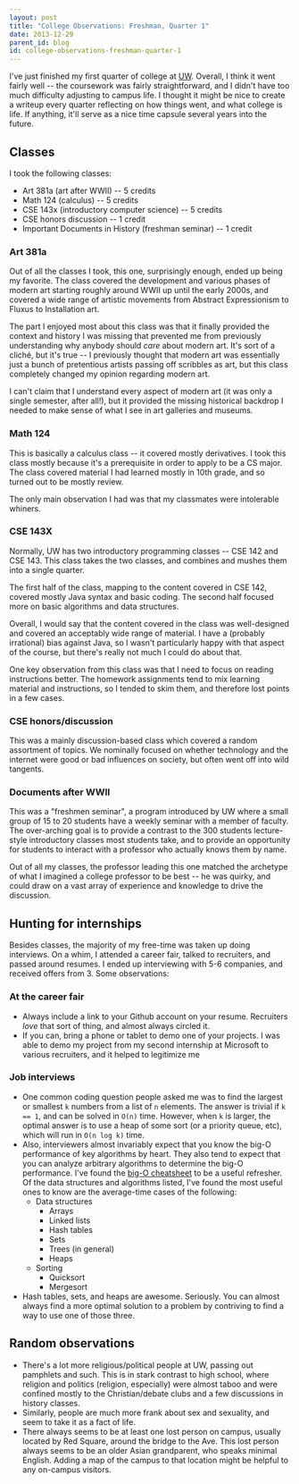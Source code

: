 ```yaml
---
layout: post
title: "College Observations: Freshman, Quarter 1"
date: 2013-12-29
parent_id: blog
id: college-observations-freshman-quarter-1
---
```


I've just finished my first quarter of college at [UW](http://www.washington.edu). Overall, I think it went fairly well -- the coursework was fairly straightforward, and I didn't have too much difficulty adjusting to campus life. I thought it might be nice to create a writeup every quarter reflecting on how things went, and what college is life. If anything, it'll serve as a nice time capsule several years into the future.

## Classes

I took the following classes:

* Art 381a (art after WWII) -- 5 credits
* Math 124 (calculus) -- 5 credits
* CSE 143x (introductory computer science) -- 5 credits
* CSE honors discussion -- 1 credit
* Important Documents in History (freshman seminar) -- 1 credit

### Art 381a

Out of all the classes I took, this one, surprisingly enough, ended up being my favorite. The class covered the development and various phases of modern art starting roughly around WWII up until the early 2000s, and covered a wide range of artistic movements from Abstract Expressionism to Fluxus to Installation art.

The part I enjoyed most about this class was that it finally provided the context and history I was missing that prevented me from previously understanding why anybody should *care* about modern art. It's sort of a cliché, but it's true -- I previously thought that modern art was essentially just a bunch of pretentious artists passing off scribbles as art, but this class completely changed my opinion regarding modern art. 

I can't claim that I understand every aspect of modern art (it was only a single semester, after all!), but it provided the missing historical backdrop I needed to make sense of what I see in art galleries and museums.

### Math 124

This is basically a calculus class -- it covered mostly derivatives. I took this class mostly because it's a prerequisite in order to apply to be a CS major. The class covered material I had learned mostly in 10th grade, and so turned out to be mostly review.

The only main observation I had was that my classmates were intolerable whiners.

### CSE 143X

Normally, UW has two introductory programming classes -- CSE 142 and CSE 143. This class takes the two classes, and combines and mushes them into a single quarter. 

The first half of the class, mapping to the content covered in CSE 142, covered mostly Java syntax and basic coding. The second half focused more on basic algorithms and data structures.

Overall, I would say that the content covered in the class was well-designed and covered an acceptably wide range of material. I have a (probably irrational) bias against Java, so I wasn't particularly happy with that aspect of the course, but there's really not much I could do about that.

One key observation from this class was that I need to focus on reading instructions better. The homework assignments tend to mix learning material and instructions, so I tended to skim them, and therefore lost points in a few cases.

### CSE honors/discussion

This was a mainly discussion-based class which covered a random assortment of topics. We nominally focused on whether technology and the internet were good or bad influences on society, but often went off into wild tangents. 

### Documents after WWII

This was a "freshmen seminar", a program introduced by UW where a small group of 15 to 20 students have a weekly seminar with a member of faculty. The over-arching goal is to provide a contrast to the 300 students lecture-style introductory classes most students take, and to provide an opportunity for students to interact with a professor who actually knows them by name.

Out of all my classes, the professor leading this one matched the archetype of what I imagined a college professor to be best -- he was quirky, and could draw on a vast array of experience and knowledge to drive the discussion.

## Hunting for internships

Besides classes, the majority of my free-time was taken up doing interviews. On a whim, I attended a career fair, talked to recruiters, and passed around resumes. I ended up interviewing with 5-6 companies, and received offers from 3. Some observations:

### At the career fair

* Always include a link to your Github account on your resume. Recruiters *love* that sort of thing, and almost always circled it.
* If you can, bring a phone or tablet to demo one of your projects. I was able to demo my project from my second internship at Microsoft to various recruiters, and it helped to legitimize me

### Job interviews

* One common coding question people asked me was to find the largest or smallest `k` numbers from a list of `n` elements. The answer is trivial if `k == 1`, and can be solved in `O(n)` time. However, when `k` is larger, the optimal answer is to use a heap of some sort (or a priority queue, etc), which will run in `O(n log k)` time.
* Also, interviewers almost invariably expect that you know the big-O performance of key algorithms by heart. They also tend to expect that you can analyze arbitrary algorithms to determine the big-O performance. I've found the [big-O cheatsheet](http://bigocheatsheet.com/) to be a useful refresher. Of the data structures and algorithms listed, I've found the most useful ones to know are the average-time cases of the following:
    * Data structures
        * Arrays
        * Linked lists
        * Hash tables
        * Sets
        * Trees (in general)
        * Heaps
    * Sorting
        * Quicksort
        * Mergesort
* Hash tables, sets, and heaps are awesome. Seriously. You can almost always find a more optimal solution to a problem by contriving to find a way to use one of those three.

## Random observations

* There's a lot more religious/political people at UW, passing out pamphlets and such. This is in stark contrast to high school, where religion and politics (religion, especially) were almost taboo and were confined mostly to the Christian/debate clubs and a few discussions in history classes. 
* Similarly, people are much more frank about sex and sexuality, and seem to take it as a fact of life. 
* There always seems to be at least one lost person on campus, usually located by Red Square, around the bridge to the Ave. This lost person always seems to be an older Asian grandparent, who speaks minimal English. Adding a map of the campus to that location might be helpful to any on-campus visitors.